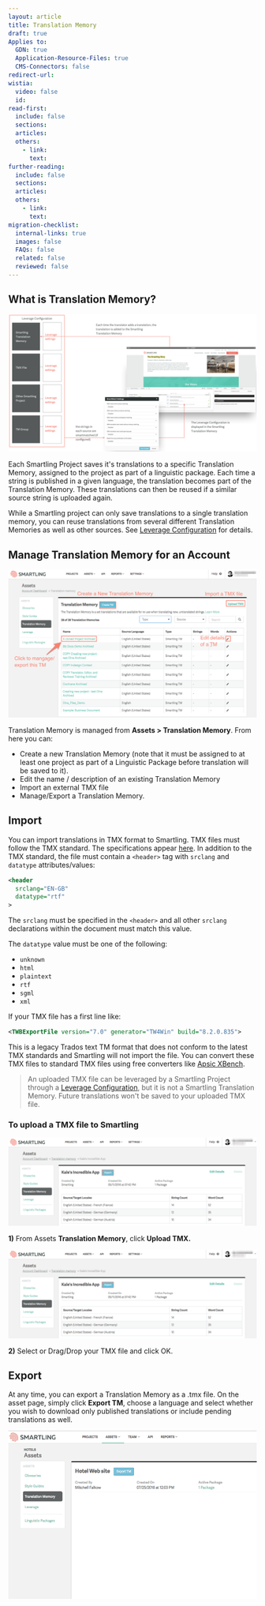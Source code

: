 ```yaml
---
layout: article
title: Translation Memory
draft: true
Applies to:
  GDN: true
  Application-Resource-Files: true
  CMS-Connectors: false
redirect-url:
wistia:
  video: false
  id:
read-first:
  include: false
  sections:
  articles:
  others:
    - link:
      text:
further-reading:
  include: false
  sections:
  articles:
  others:
    - link:
      text:
migration-checklist:
  internal-links: true
  images: false
  FAQs: false
  related: false
  reviewed: false
---
```



## What is Translation Memory?

![](/uploads/versions/tm_diagram---x----1741-963x---.png)

Each Smartling Project saves it's translations to a specific Translation Memory, assigned to the project as part of a linguistic package. Each time a string is published in a given language, the translation becomes part of the Translation Memory. These translations can then be reused if a similar source string is uploaded again.

While a Smartling project can only save translations to a single translation memory, you can reuse translations from several different Translation Memories as well as other sources. See&nbsp;[Leverage Configuration](/knowledge-base/articles/leverage-configuration/) for details.

## Manage Translation Memory for an Account

![](/uploads/versions/tm2---x----1242-739x---.png)

Translation Memory is managed from **Assets &gt; Translation Memory**. From here you can:

* Create a new Translation Memory (note that it must be assigned to at least one project as part of a Linguistic Package before translation will be saved to it).
* Edit the name / description of an existing Translation Memory
* Import an external TMX file
* Manage/Export a Translation Memory.

## Import

You can import translations in TMX format to Smartling. TMX files must follow the TMX standard. The specifications appear [here](https://www.gala-global.org/tmx-14b). In addition to the TMX standard, the file must contain a `<header>` tag with `srclang` and `datatype` attributes/values:

~~~xml
<header
  srclang="EN-GB"
  datatype="rtf"
>
~~~

The `srclang` must be specified in the `<header>` and all other `srclang` declarations within the document must match this value.

The `datatype` value must be one of the following:

* `unknown`
* `html`
* `plaintext`
* `rtf`
* `sgml`
* `xml`

If your TMX file has a first line like:

~~~xml
<TWBExportFile version="7.0" generator="TW4Win" build="8.2.0.835">
~~~

This is a legacy Trados text TM format that does not conform to the latest TMX standards and Smartling will not import the file. You can convert these TMX files to standard TMX files using free converters like [Apsic XBench](http://www.apsic.com/en/downloads.aspx).

> An uploaded TMX file can be leveraged by a Smartling Project through a [Leverage Configuration](/knowledge-base/articles/leverage-configuration/), but it is not a Smartling Translation Memory. Future translations won't be saved to your uploaded TMX file.

### To upload a TMX file to Smartling

![](/uploads/versions/tm4---x----1255-447x---.png)

**1)** From Assets **Translation Memory**, click **Upload TMX.**

![](/uploads/versions/tm4---x----1255-447x---.png)

**2)** Select or Drag/Drop your TMX file and click OK.

## Export

At any time, you can export a Translation Memory as a .tmx file. On the asset page, simply click&nbsp;**Export TM**, choose a language and select whether you wish to download only published translations or include pending translations as well.

![](/uploads/versions/smartling---linguistic-assets--hotels----x----951-642x---.png)